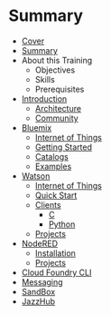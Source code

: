 # Summary

* [Cover](README.md)
* [Summary](SUMMARY.md)
* About this Training
   * Objectives
   * Skills
   * Prerequisites
* [Introduction](documentation/Introduction.md)
   * [Architecture](documentation/Architecture.md)
   * [Community](documentation/Community.md)
* [Bluemix](documentation/Bluemix.md)
   * [Internet of Things](documentation/InternetOfThings.md)
   * [Getting Started](documentation/BluemixGettingStarted.md)
   * [Catalogs](documentation/IBMBlueMixCatalogs.md)
   * [Examples](documentation/BlueMixExamples.md)
* [Watson](documentation/Watson.md)
   * [Internet of Things](documentation/WatsonInternetOfThings.md)
   * [Quick Start](documentation/QuickStart.md)
   * [Clients](documentation/WatsonClients.md)
       * [C](documentation/WatsonClientsC.md)
       * [Python](documentation/WatsonClientsPython.md)
   * [Projects](documentation/WatsonProjects.md)
* [NodeRED](documentation/NodeRED.md)
   * [Installation](documentation/NodeRedInstallation.md)
   * [Projects](documentation/NodeRedProjects.md)
* [Cloud Foundry CLI](documentation/CloudFoundryCli.md)
* [Messaging](documentation/Messaging.md)
* [SandBox](documentation/Sandbox.md)
* [JazzHub](documentation/JazzHub.md)


